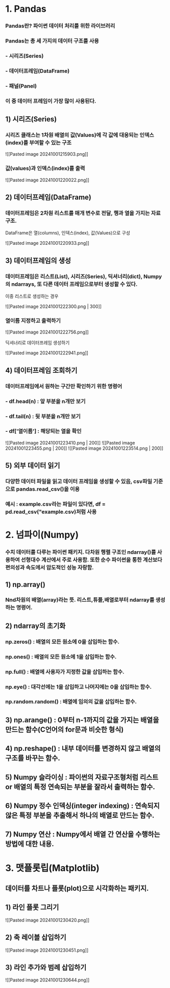 # 1. Pandas
### Pandas란? 파이썬 데이터 처리를 위한 라이브러리
### Pandas는 총 세 가지의 데이터 구조를 사용
### - 시리즈(Series)
### - 데이터프레임(DataFrame)
### - 패널(Panel)
### 이 중 데이터 프레임이 가장 많이 사용된다.

## 1) 시리즈(Series)
### 시리즈 클래스는 1차원 배열의 값(Values)에 각 값에 대응되는 인덱스(index)를 부여할 수 있는 구조

![[Pasted image 20241001215903.png]]
### 값(values)과 인덱스(index)를 출력

![[Pasted image 20241001220022.png]]

## 2) 데이터프레임(DataFrame)
### 데이터프레임은 2차원 리스트를 매개 변수로 전달, 행과 열을 가지는 자료 구조. 
DataFrame은 열(columns), 인덱스(index), 값(Values)으로 구성

![[Pasted image 20241001220933.png]]

## 3) 데이터프레임의 생성
### 데이터프레임은 리스트(List), 시리즈(Series), 딕셔너리(dict), Numpy의 ndarrays, 또 다른 데이터 프레임으로부터 생성할 수 있다.

이중 리스트로 생성하는 경우

![[Pasted image 20241001222300.png | 300]]

### 열이름 지정하고 출력하기

![[Pasted image 20241001222756.png]]

딕셔너리로 데이터프레임 생성하기

![[Pasted image 20241001222941.png]]

## 4) 데이터프레임 조회하기
### 데이터프레임에서 원하는 구간만 확인하기 위한 명령어
### - df.head(n) : 앞 부분을 n개만 보기
### - df.tail(n) : 뒷 부분을 n개만 보기
### - df['열이름'] : 해당되는 열을 확인

![[Pasted image 20241001223410.png | 200]]
![[Pasted image 20241001223455.png | 200]]
![[Pasted image 20241001223514.png | 200]]

## 5) 외부 데이터 읽기
### 다양한 데이터 파일을 읽고 데이터 프레임을 생성할 수 있음, csv파일 기준으로 pandas.read_csv()을 이용
### 예시 : example.csv라는 파일이 있다면, df = pd.read_csv("example.csv)처럼 사용

# 2. 넘파이(Numpy)
### 수치 데이터를 다루는 파이썬 패키지. 다차원 행렬 구조인 ndarray()를 사용하여 선형대수 계산에서 주로 사용함. 또한 순수 파이썬을 통한 계산보다 편의성과 속도에서 압도적인 성능 자랑함.

## 1) np.array()
### Nnd차원의 배열(array)라는 뜻. 리스트,튜플,배열로부터 ndarray를 생성하는 명령어.

### 

## 2) ndarray의 초기화

### np.zeros() : 배열의 모든 원소에 0을 삽입하는 함수.

### np.ones() : 배열의 모든 원소에 1을 삽입하는 함수.

### np.full() : 배열에 사용자가 지정한 값을 삽입하는 함수.

### np.eye() : 대각선에는 1을 삽입하고 나머지에는 0을 삽입하는 함수.

### np.random.random() : 배열에 임의의 값을 삽입하는 함수.

## 3) np.arange() : 0부터 **n-1**까지의 값을 가지는 배열을 만드는 함수(C언어의 for문과 비슷한 형식)

## 4) np.reshape() : 내부 데이터를 변경하지 않고 배열의 구조를 바꾸는 함수.

## 5) Numpy 슬라이싱 : 파이썬의 자료구조형처럼 리스트 or 배열의 특정 **연속되는 부분**을 잘라서 출력하는 함수.

## 6) Numpy 정수 인덱싱(integer indexing) : **연속되지 않은** 특정 부분을 추출해서 하나의 배열로 만드는 함수.

## 7) Numpy 연산 : Numpy에서 배열 간 연산을 수행하는 방법에 대한 내용.

# 3. 맷플롯립(Matplotlib)
## 데이터를 차트나 플롯(plot)으로 시각화하는 패키지.

## 1) 라인 플롯 그리기

![[Pasted image 20241001230420.png]]

## 2) 축 레이블 삽입하기

![[Pasted image 20241001230451.png]]

## 3) 라인 추가와 범례 삽입하기

![[Pasted image 20241001230644.png]]